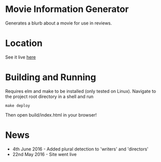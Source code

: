 # Movie Information Generator #
Generates a blurb about a movie for use in reviews.

# Location #
See it live [here](http://search.rhbrook.co.uk)

# Building and Running #
Requires elm and make to be installed (only tested on Linux).
Navigate to the project root directory in a shell and run

    make deploy
  
Then open build/index.html in your browser!

# News #
* 4th June 2016 - Added plural detection to 'writers' and 'directors'
* 22nd May 2016 - Site went live
